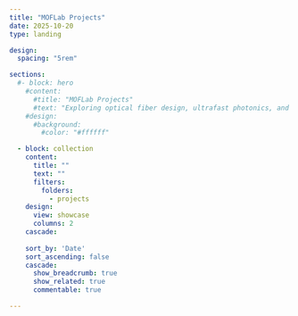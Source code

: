 ```yaml
---
title: "MOFLab Projects"
date: 2025-10-20
type: landing

design:
  spacing: "5rem"

sections:
  #- block: hero
    #content:
      #title: "MOFLab Projects"
      #text: "Exploring optical fiber design, ultrafast photonics, and nonlinear fiber dynamics."
    #design:
      #background:
        #color: "#ffffff"

  - block: collection
    content:
      title: ""
      text: ""
      filters:
        folders:
          - projects
    design:
      view: showcase
      columns: 2
    cascade:
  
    sort_by: 'Date'
    sort_ascending: false
    cascade:
      show_breadcrumb: true
      show_related: true
      commentable: true

---
```


